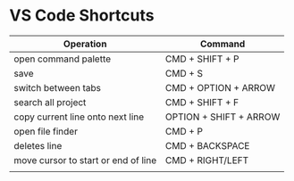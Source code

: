 # VS Code Shortcuts

|Operation|Command|
|---|---|
|open command palette|CMD + SHIFT + P|
|save|CMD + S|
|switch between tabs|CMD + OPTION + ARROW|
|search all project|CMD + SHIFT + F|
|copy current line onto next line|OPTION + SHIFT + ARROW|
|open file finder|CMD + P|
|deletes line|CMD + BACKSPACE|
|move cursor to start or end of line|CMD + RIGHT/LEFT|
|||